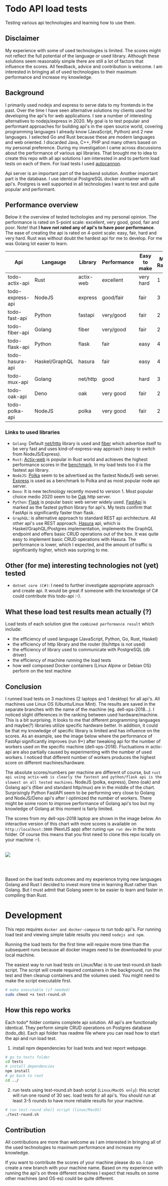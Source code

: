# Todo API load tests

Testing various api technologies and learning how to use them.

## Disclaimer

My experience with some of used technologies is limited. The scores might not reflect the full potential of the language or used library. Although these solutions seem reasonably simple there are still a lot of factors that influence the scores. All feedback, advice and contribution is welcome. I am interested in bringing all of used technologies to their maximum performance and increase my knowledge.

## Background

I primarily used nodejs and express to serve data to my frontends in the past. Over the time I have seen alternative solutions my clients used for developing the api's for web applications. I see a number of interesting alternatives to nodejs/express in 2020. My goal is to test populair and performant approaches for building api's in the open source world, covering programming languages I already know (JavaScript, Python) and 2 new languages. I selected Go and Rust because these are modern languages and web oriented. I discarded Java, C++, PHP and many others based on my personal preference. During my investigation I came across discussions about the performance of various api libraries. That brought me to idea to create this repo with all api solutions I am interested in and to perform load tests on each of them. For load tests I used [autocannon](https://github.com/mcollina/autocannon).

Api server is an important part of the backend solution. Another important part is the database. I use identical PostgreSQL docker container with all api's. Postgres is well supported in all technologies I want to test and quite popular and performant.

## Performance overview

Below it the overview of tested techologies and my personal opinion. The performance is rated on 5-point scale: excellent, very good, good, fair and poor. Note! that **I have not rated any of api's to have poor performance**. The ease of creating the api is rated on 4-point scale: easy, fair, hard and very hard. Rust was without doubt the hardest api for me to develop. For me was Golang lot easier to learn.

| Api              | Langauge       | Library   | Performance | Easy to make | My Rank |
| ---------------- | -------------- | --------- | ----------- | ------------ | ------- |
| todo-actix-api   | Rust           | actix-web | excellent   | very hard    | 1       |
| todo-express-api | NodeJS         | express   | good/fair   | fair         | 3       |
| todo-fast-api    | Python         | fastapi   | very/good   | fair         | 2       |
| todo-fiber-api   | Golang         | fiber     | very/good   | fair         | 2       |
| todo-flask-api   | Python         | flask     | fair        | easy         | 4       |
| todo-hasura-api  | Haskel/GraphQL | hasura    | fair        | easy         | 4       |
| todo-mux-api     | Golang         | net/http  | good        | hard         | 3       |
| todo-oak-api     | Deno           | oak       | very good   | fair         | 2       |
| todo-polka-api   | NodeJS         | polka     | very good   | fair         | 2       |

### Links to used libraries

- `Golang`: Default [net/http](https://golang.org/pkg/net/http/) library is used and [fiber](https://github.com/gofiber/fiber) which advertise itself to be very fast and uses kind-of-express-way approach (easy to switch from NodeJS/Express).
- `Rust`: [Actix-web](https://github.com/actix/actix-web) is popular in Rust world and achieves the highest performance scores in the [benchmark](https://www.techempower.com/benchmarks/#section=data-r0&hw=ph&test=composite&a=2). In my load tests too it is the fastest api library.
- `NodeJS`: [Polka](https://github.com/lukeed/polka) seem to be advertised as the fastest NodeJS web server. [Express](https://expressjs.com/) is used as a benchmark to Polka and as most popular node api server.
- `Deno`: It is new technology recently moved to version 1. Most popular choice medio 2020 seem to be [Oak](https://github.com/oakserver/oak) http server.
- `Python`: [Flask](https://flask.palletsprojects.com/en/1.1.x/) is popular basic web server widely used. [FastApi](https://github.com/tiangolo/fastapi) is marked as the fastest python library for api's. My tests confirm that FastApi is significantly faster than flask.
- `GraphQL`: is alternative approach to standard REST api architecture. All other api's use REST approach. [Hasura](https://hasura.io/docs/1.0/graphql/manual/index.html) api, which is Haskel/GraphQL/Postgres implementation, implements the GraphQL endpoint and offers basic CRUD operations out of the box. It was quite easy to implement basic CRUD operations with Hasura. The performance is lower, which I expected, and the amount of traffic is significantly higher, which was surpring to me.

## Other (for me) interesting technologies not (yet) tested

- `dotnet core (C#)`: I need to further investigate appropriate approach and create api. It would be great if someone with the knowledge of C# could contribute this todo-api :-).

## What these load test results mean actually (?)

Load tests of each solution give the `combined performance result` which include:

- the efficiency of used language (JavaScript, Python, Go, Rust, Haskel)
- the efficiency of http library and the router (tls/https is not used)
- the efficiency of library used to communicate with PostgreSQL (db driver)
- the efficiency of machine running the load tests
- how well composed Docker containers (Linux Alpine or Debian OS) perform on the test machine

## Conclusion

I runned load tests on 3 machines (2 laptops and 1 desktop) for all api's. All machines use Linux OS (Ubuntu/Linux Mint). The results are saved in the separate branches with the name of the machine (eg. dell-xps-2018...). I noticed slight differences in the ranking between used hardware/machine. This is a bit surprising. It looks to me that different programming languages and maybe(?) libraries utilize specific hardware better. In addition, it could be that my knowledge of specific library is limited and has influence on the scores. As an example, see the image below where the performance of FastApi significantly improves (run 9+) after tweaking api for the number of workers used on the specific machine (dell-xps-2018). Fluctuations in actix-api are also partially caused by experimenting with the number of used workers. I noticed that different number of workers produces the highest score on different machines/hardware.

The absolute scores/numbers per machine are different of course, but `rust api using actix-web is clearly the fastest and python/flask api is the slowest on all tested machines`. NodeJS (polka, express), Deno (oak) and Golang api's (fiber and standard http/mux) are in the middle of the chart. Surprisingly Python FastAPI seem to be performing very close to Golang and NodeJS/Deno api's after I optimized the number of workers. There might be some room to improve performance of Golang api's too but my knowledge of Golang at this moment is fairly limited.

The scores from my dell-xps-2018 laptop are shown in the image below. An interactive version of this chart with more scores is available on `http://localhost:3000` (NextJS app) after runing `npm run dev` in the tests folder. Of course this means that you first need to clone this repo locally on your machine :-).
<br/><br/>

<img src="tests/report/todo-api-loadtest-dell-xps-200817.png">

<br/><br/>

Based on the load tests outcomes and my experience trying new languages Golang and Rust I decided to invest more time in learning Rust rather than Golang. But I must admit that Golang seem to be easier to learn and faster in compiling than Rust.

# Development

This repo requires `docker and docker-compose` to run todo api's. For running load test and viewing simple table results you need `nodejs and npm`.

Running the load tests for the first time will require more time than the subsequent runs because all docker images need to be downloaded to your local machine.

The easiest way to run load tests on Linux/Mac is to use test-round.sh bash script. The script will create required containers in the background, run the test and then cleanup containers and the volumes used. You might need to make the script executable first.

```bash
# make executable (if needed)
sudo chmod +x test-round.sh
```

## How this repo works

Each todo\* folder contains complete api solution. All api's are functionally identical. They perform simple CRUD operations on Postgres database (todo_db). Each api folder has readme file where you can read how to start the api and run load test.

1. install npm dependencies for load tests and test report webpage.

```bash
# go to tests folder
cd tests
# install dependencies
npm install
# go back to root
cd ../
```

2. run tests using test-round.sh bash script (`Linux/MacOS only`): this script will run one round of 30 sec. load tests for all api's. You should run at least 3-5 rounds to have more reliable results for your machine.

```bash
# run test-round shell script (linux/MacOS)
./test-round.sh
```

## Contribution

All contributions are more than welcome as I am interested in bringing all of the used technologies to maximum performance and increase my knowledge.

If you want to contribute the scores of your machine please do so. I can create a new branch with your machine name. Based on my experience with running the api's on three different machines I expect that results on some other machines (and OS-es) could be quite different.
